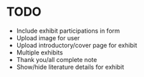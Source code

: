 # TODO

* Include exhibit participations in form
* Upload image for user
* Upload introductory/cover page for exhibit
* Multiple exhibits
* Thank you/all complete note
* Show/hide literature details for exhibit